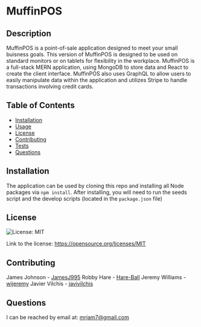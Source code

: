 # MuffinPOS

## Description
MuffinPOS is a point-of-sale application designed to meet your small buisness goals. This version of MuffinPOS is designed to be used on standard monitors or on tablets for flexibility in the workplace. MuffinPOS is a full-stack MERN application, using MongoDB to store data and React to create the client interface. MuffinPOS also uses GraphQL to allow users to easily manipulate data within the application and utilizes Stripe to handle transactions involving credit cards.

## Table of Contents
- [Installation](#installation)
- [Usage](#usage)
- [License](#license)
- [Contributing](#Contributing)
- [Tests](#tests)
- [Questions](#questions)

## Installation

The application can be used by cloning this repo and installing all Node packages via ```npm install```. After installing, you will need to run the seeds script and the develop scripts (located in the ```package.json``` file)
## License

![License: MIT](https://img.shields.io/badge/License-MIT-yellow.svg)

Link to the license: https://opensource.org/licenses/MIT


## Contributing
James Johnson - [JamesJ995](https://github.com/JamesJ995) 
Robby Hare - [Hare-Ball](https://github.com/Hare-Ball) 
Jeremy Williams - [wijeremy](https://github.com/wijeremy) 
Javier Vilchis - [javivilchis](https://github.com/javivilchis5) 


## Questions
I can be reached by email at: mrjam7@gmail.com

